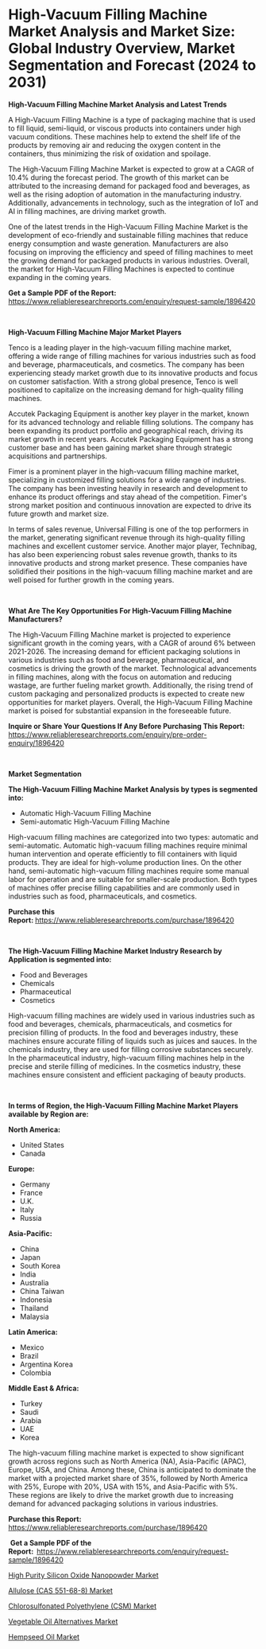 <p><h1>High-Vacuum Filling Machine Market Analysis and Market Size: Global Industry Overview, Market Segmentation and Forecast (2024 to 2031)</h1></p><p><strong>High-Vacuum Filling Machine Market Analysis and Latest Trends</strong></p>
<p><p>A High-Vacuum Filling Machine is a type of packaging machine that is used to fill liquid, semi-liquid, or viscous products into containers under high vacuum conditions. These machines help to extend the shelf life of the products by removing air and reducing the oxygen content in the containers, thus minimizing the risk of oxidation and spoilage.</p><p>The High-Vacuum Filling Machine Market is expected to grow at a CAGR of 10.4% during the forecast period. The growth of this market can be attributed to the increasing demand for packaged food and beverages, as well as the rising adoption of automation in the manufacturing industry. Additionally, advancements in technology, such as the integration of IoT and AI in filling machines, are driving market growth.</p><p>One of the latest trends in the High-Vacuum Filling Machine Market is the development of eco-friendly and sustainable filling machines that reduce energy consumption and waste generation. Manufacturers are also focusing on improving the efficiency and speed of filling machines to meet the growing demand for packaged products in various industries. Overall, the market for High-Vacuum Filling Machines is expected to continue expanding in the coming years.</p></p>
<p><strong>Get a Sample PDF of the Report:&nbsp;</strong> <a href="https://www.reliableresearchreports.com/enquiry/request-sample/1896420">https://www.reliableresearchreports.com/enquiry/request-sample/1896420</a></p>
<p>&nbsp;</p>
<p><strong>High-Vacuum Filling Machine Major Market Players</strong></p>
<p><p>Tenco is a leading player in the high-vacuum filling machine market, offering a wide range of filling machines for various industries such as food and beverage, pharmaceuticals, and cosmetics. The company has been experiencing steady market growth due to its innovative products and focus on customer satisfaction. With a strong global presence, Tenco is well positioned to capitalize on the increasing demand for high-quality filling machines.</p><p>Accutek Packaging Equipment is another key player in the market, known for its advanced technology and reliable filling solutions. The company has been expanding its product portfolio and geographical reach, driving its market growth in recent years. Accutek Packaging Equipment has a strong customer base and has been gaining market share through strategic acquisitions and partnerships.</p><p>Fimer is a prominent player in the high-vacuum filling machine market, specializing in customized filling solutions for a wide range of industries. The company has been investing heavily in research and development to enhance its product offerings and stay ahead of the competition. Fimer's strong market position and continuous innovation are expected to drive its future growth and market size.</p><p>In terms of sales revenue, Universal Filling is one of the top performers in the market, generating significant revenue through its high-quality filling machines and excellent customer service. Another major player, Technibag, has also been experiencing robust sales revenue growth, thanks to its innovative products and strong market presence. These companies have solidified their positions in the high-vacuum filling machine market and are well poised for further growth in the coming years.</p></p>
<p>&nbsp;</p>
<p><strong>What Are The Key Opportunities For High-Vacuum Filling Machine Manufacturers?</strong></p>
<p><p>The High-Vacuum Filling Machine market is projected to experience significant growth in the coming years, with a CAGR of around 6% between 2021-2026. The increasing demand for efficient packaging solutions in various industries such as food and beverage, pharmaceutical, and cosmetics is driving the growth of the market. Technological advancements in filling machines, along with the focus on automation and reducing wastage, are further fueling market growth. Additionally, the rising trend of custom packaging and personalized products is expected to create new opportunities for market players. Overall, the High-Vacuum Filling Machine market is poised for substantial expansion in the foreseeable future.</p></p>
<p><strong>Inquire or Share Your Questions If Any Before Purchasing This Report:</strong> <a href="https://www.reliableresearchreports.com/enquiry/pre-order-enquiry/1896420">https://www.reliableresearchreports.com/enquiry/pre-order-enquiry/1896420</a></p>
<p>&nbsp;</p>
<p><strong>Market Segmentation</strong></p>
<p><strong>The High-Vacuum Filling Machine Market Analysis by types is segmented into:</strong></p>
<p><ul><li>Automatic High-Vacuum Filling Machine</li><li>Semi-automatic High-Vacuum Filling Machine</li></ul></p>
<p><p>High-vacuum filling machines are categorized into two types: automatic and semi-automatic. Automatic high-vacuum filling machines require minimal human intervention and operate efficiently to fill containers with liquid products. They are ideal for high-volume production lines. On the other hand, semi-automatic high-vacuum filling machines require some manual labor for operation and are suitable for smaller-scale production. Both types of machines offer precise filling capabilities and are commonly used in industries such as food, pharmaceuticals, and cosmetics.</p></p>
<p><strong>Purchase this Report:&nbsp;</strong><a href="https://www.reliableresearchreports.com/purchase/1896420">https://www.reliableresearchreports.com/purchase/1896420</a></p>
<p>&nbsp;</p>
<p><strong>The High-Vacuum Filling Machine Market Industry Research by Application is segmented into:</strong></p>
<p><ul><li>Food and Beverages</li><li>Chemicals</li><li>Pharmaceutical</li><li>Cosmetics</li></ul></p>
<p><p>High-vacuum filling machines are widely used in various industries such as food and beverages, chemicals, pharmaceuticals, and cosmetics for precision filling of products. In the food and beverages industry, these machines ensure accurate filling of liquids such as juices and sauces. In the chemicals industry, they are used for filling corrosive substances securely. In the pharmaceutical industry, high-vacuum filling machines help in the precise and sterile filling of medicines. In the cosmetics industry, these machines ensure consistent and efficient packaging of beauty products.</p></p>
<p>&nbsp;</p>
<p><strong>In terms of Region, the High-Vacuum Filling Machine Market Players available by Region are:</strong></p>
<p>
    <p> <strong> North America: </strong>
        <ul>
            <li>United States</li>
            <li>Canada</li>
        </ul>
        </p> 
    <p> <strong> Europe: </strong>
        <ul>
            <li>Germany</li>
            <li>France</li>
            <li>U.K.</li>
            <li>Italy</li>
            <li>Russia</li>
        </ul>
        </p> 
    <p> <strong> Asia-Pacific: </strong>
        <ul>
            <li>China</li>
            <li>Japan</li>
            <li>South Korea</li>
            <li>India</li>
            <li>Australia</li>
            <li>China Taiwan</li>
            <li>Indonesia</li>
            <li>Thailand</li>
            <li>Malaysia</li>
        </ul>
        </p> 
    <p> <strong> Latin America: </strong>
        <ul>
            <li>Mexico</li>
            <li>Brazil</li>
            <li>Argentina Korea</li>
            <li>Colombia</li>
        </ul>
        </p> 
    <p> <strong> Middle East & Africa: </strong>
        <ul>
            <li>Turkey</li>
            <li>Saudi</li>
            <li>Arabia</li>
            <li>UAE</li>
            <li>Korea</li>
        </ul>
    </p>
    </p>
<p><p>The high-vacuum filling machine market is expected to show significant growth across regions such as North America (NA), Asia-Pacific (APAC), Europe, USA, and China. Among these, China is anticipated to dominate the market with a projected market share of 35%, followed by North America with 25%, Europe with 20%, USA with 15%, and Asia-Pacific with 5%. These regions are likely to drive the market growth due to increasing demand for advanced packaging solutions in various industries.</p></p>
<p><strong>Purchase this Report: </strong><a href="https://www.reliableresearchreports.com/purchase/1896420">https://www.reliableresearchreports.com/purchase/1896420</a></p>
<p>&nbsp;<strong>Get a Sample PDF of the Report:&nbsp;&nbsp;</strong><a href="https://www.reliableresearchreports.com/enquiry/request-sample/1896420">https://www.reliableresearchreports.com/enquiry/request-sample/1896420</a></p>
<p><strong></strong></p>
<p><p><a href="https://poised-avenue-46d.notion.site/High-Purity-Silicon-Oxide-Nanopowder-Market-Analysis-Examines-its-Scope-on-Growth-Opportunities-and-b2dd43267eca4beab429fb95b1b9c2c6">High Purity Silicon Oxide Nanopowder Market</a></p><p><a href="https://unruly-ladybug-44b.notion.site/Allulose-CAS-551-68-8-Market-Challenges-Opportunities-and-Growth-Drivers-and-Major-Market-Playe-d86890da3dbe41dd82cdc809dae9401d">Allulose (CAS 551-68-8) Market</a></p><p><a href="https://gamy-alyssum-396.notion.site/Chlorosulfonated-Polyethylene-CSM-Market-Provides-Detailed-Segmentation-of-this-Market-based-on-Ty-1493532b25fc44a1abdd24828aef78c1">Chlorosulfonated Polyethylene (CSM) Market</a></p><p><a href="https://view.publitas.com/reportprime-1/vegetable-oil-alternatives-market-a-comprehensive-report-of-its-market-share-growth-trends-2024-2031/">Vegetable Oil Alternatives Market</a></p><p><a href="https://view.publitas.com/reportprime-1/hempseed-oil-market-size-growing-and-forecasted-for-period-from-2024-2031-and-provides-complete-market-analysis-of-this-market/">Hempseed Oil Market</a></p></p>